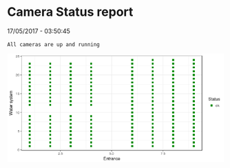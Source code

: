 Camera Status report
================
17/05/2017 - 03:50:45

    All cameras are up and running

![](camreport_files/figure-markdown_github/unnamed-chunk-2-1.png)
